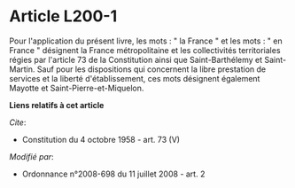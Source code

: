 # Article L200-1

Pour l'application du présent livre, les mots : " la France " et les mots : " en France " désignent la France métropolitaine
et les collectivités territoriales régies par l'article 73 de la Constitution ainsi que Saint-Barthélemy et Saint-Martin.
Sauf pour les dispositions qui concernent la libre prestation de services et la liberté d'établissement, ces mots désignent
également Mayotte et Saint-Pierre-et-Miquelon.

**Liens relatifs à cet article**

_Cite_:

  - Constitution du 4 octobre 1958 - art. 73 (V)

_Modifié par_:

  - Ordonnance n°2008-698 du 11 juillet 2008 - art. 2
